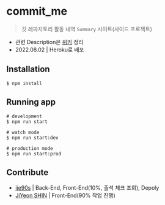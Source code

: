 # commit_me

> 깃 레파지토리 활동 내역 `Summary` 사이트(사이드 프로젝트)

- 관련 Description은 [위키](https://github.com/ije90s/commit_me/wiki) 정리
- 2022.08.02 | Heroku로 배포

## Installation

```
$ npm install
```

## Running app

```
# development
$ npm run start

# watch mode
$ npm run start:dev

# production mode
$ npm run start:prod
```

## Contribute

- [ije90s](https://github.com/ije90s) | Back-End, Front-End(10%, 출석 체크 조회), Depoly
- [JiYeon SHIN](https://github.com/jiyeon0320) | Front-End(90% 작업 진행)
